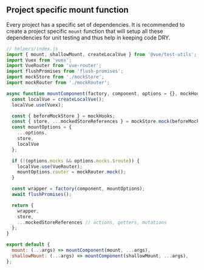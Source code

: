 ## Project specific mount function
Every project has a specific set of dependencies. It is recommended to create a project specific `mount` function that will setup all these dependencies for unit testing and thus help in keeping code DRY.  


```javascript
// helpers/index.js
import { mount, shallowMount, createLocalVue } from '@vue/test-utils';
import Vuex from 'vuex';
import VueRouter from 'vue-router';
import flushPromises from 'flush-promises';
import mockStore from './mockStore';
import mockRouter from './mockRouter';

async function mountComponent(factory, component, options = {}, mockHooks = {}) {
  const localVue = createLocalVue();
  localVue.use(Vuex);

  const { beforeMockStore } = mockHooks;
  const { store, ...mockedStoreReferences } = mockStore.mock(beforeMockStore);
  const mountOptions = {
    ...options,
    store,
    localVue
  };

  if (!(options.mocks && options.mocks.$route)) {
    localVue.use(VueRouter);
    mountOptions.router = mockRouter.mock();
  }

  const wrapper = factory(component, mountOptions);
  await flushPromises();

  return {
    wrapper,
    store,
    ...mockedStoreReferences // actions, getters, mutations
  };
}

export default {
  mount: (...args) => mountComponent(mount, ...args),
  shallowMount: (...args) => mountComponent(shallowMount, ...args),
};
```

